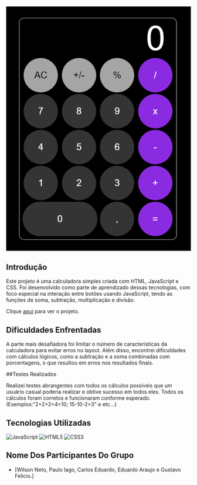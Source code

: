 ![Calculadora JavaScript](./imagens/Calculadora-JavaScript.png)

## Introdução

Este projeto é uma calculadora simples criada com HTML, JavaScript e CSS. Foi desenvolvido como parte de aprendizado dessas tecnologias, com foco especial na interação entre botões usando JavaScript, tendo as funções de soma, subtração, multiplicação e divisão.

Clique [aqui](https://github.com/justtlog/iOS-Style-Calculator) para ver o projeto.

## Dificuldades Enfrentadas

A parte mais desafiadora foi limitar o número de características da calculadora para evitar erros no layout. Além disso, encontrei dificuldades com cálculos lógicos, como a subtração e a soma combinadas com porcentagens, o que resultou em erros nos resultados finais.

##Testes Realizados

Realizei testes abrangentes com todos os cálculos possíveis que um usuário casual poderia realizar e obtive sucesso em todos eles. Todos os cálculos foram corretos e funcionaram conforme esperado.
(Exemplos:"2+2+2+4=10; 15-10-2=3" e etc...)

## Tecnologias Utilizadas 

![JavaScript](https://img.shields.io/badge/javascript-%23323330.svg?style=for-the-badge&logo=javascript&logoColor=%23F7DF1E) ![HTML5](https://img.shields.io/badge/html5-%23E34F26.svg?style=for-the-badge&logo=html5&logoColor=white) ![CSS3](https://img.shields.io/badge/css3-%231572B6.svg?style=for-the-badge&logo=css3&logoColor=white)


## Nome Dos Participantes Do Grupo

- [Wilson Neto, Paulo Iago, Carlos Eduardo, Eduardo Araujo e Gustavo Felicio.]

